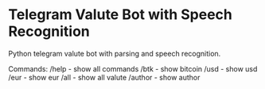 # Telegram Valute Bot with Speech Recognition
Python telegram valute bot with parsing and speech recognition.

Commands:
  /help - show all commands
  /btk - show bitcoin
  /usd - show usd
  /eur - show eur
  /all - show all valute
  /author - show author
  

